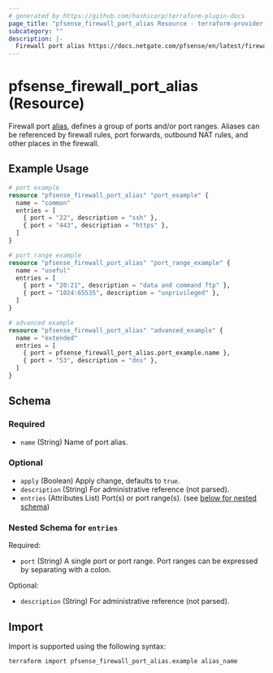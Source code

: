 ```yaml
---
# generated by https://github.com/hashicorp/terraform-plugin-docs
page_title: "pfsense_firewall_port_alias Resource - terraform-provider-pfsense"
subcategory: ""
description: |-
  Firewall port alias https://docs.netgate.com/pfsense/en/latest/firewall/aliases.html, defines a group of ports and/or port ranges. Aliases can be referenced by firewall rules, port forwards, outbound NAT rules, and other places in the firewall.
---
```


# pfsense_firewall_port_alias (Resource)

Firewall port [alias](https://docs.netgate.com/pfsense/en/latest/firewall/aliases.html), defines a group of ports and/or port ranges. Aliases can be referenced by firewall rules, port forwards, outbound NAT rules, and other places in the firewall.

## Example Usage

```terraform
# port example
resource "pfsense_firewall_port_alias" "port_example" {
  name = "common"
  entries = [
    { port = "22", description = "ssh" },
    { port = "443", description = "https" },
  ]
}

# port range example
resource "pfsense_firewall_port_alias" "port_range_example" {
  name = "useful"
  entries = [
    { port = "20:21", description = "data and command ftp" },
    { port = "1024:65535", description = "unprivileged" },
  ]
}

# advanced example
resource "pfsense_firewall_port_alias" "advanced_example" {
  name = "extended"
  entries = [
    { port = pfsense_firewall_port_alias.port_example.name },
    { port = "53", description = "dns" },
  ]
}
```

<!-- schema generated by tfplugindocs -->
## Schema

### Required

- `name` (String) Name of port alias.

### Optional

- `apply` (Boolean) Apply change, defaults to `true`.
- `description` (String) For administrative reference (not parsed).
- `entries` (Attributes List) Port(s) or port range(s). (see [below for nested schema](#nestedatt--entries))

<a id="nestedatt--entries"></a>
### Nested Schema for `entries`

Required:

- `port` (String) A single port or port range. Port ranges can be expressed by separating with a colon.

Optional:

- `description` (String) For administrative reference (not parsed).

## Import

Import is supported using the following syntax:

```shell
terraform import pfsense_firewall_port_alias.example alias_name
```
